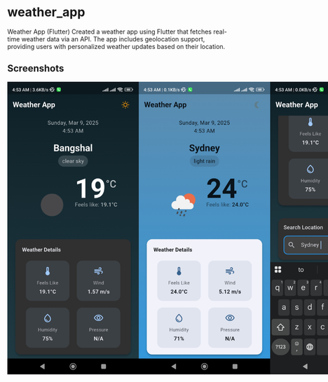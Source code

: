 # weather_app

Weather App (Flutter)
Created a weather app using Flutter that fetches real-time weather data via an API. The app includes geolocation support, providing users with personalized weather updates based on their location.



## Screenshots

<div style="display: flex; justify-content: space-around;">
  <img src="assets/sc1.jpg" width="300" />
  <img src="assets/sc2.jpg" width="300" />
  <img src="assets/sc3.jpg" width="300" />
</div>
